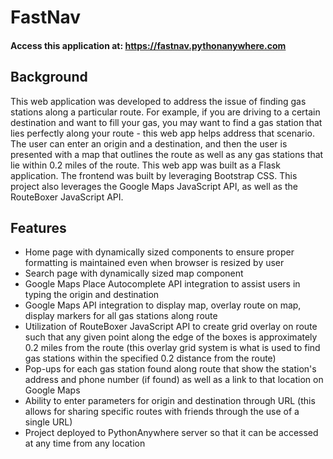 # FastNav

#### Access this application at: https://fastnav.pythonanywhere.com

## Background

This web application was developed to address the issue of finding gas stations along a particular route. For example, if you are driving to a certain destination and want to fill your gas, you may want to find a gas station that lies perfectly along your route - this web app helps address that scenario. The user can enter an origin and a destination, and then the user is presented with a map that outlines the route as well as any gas stations that lie within 0.2 miles of the route. This web app was built as a Flask application. The frontend was built by leveraging Bootstrap CSS. This project also leverages the Google Maps JavaScript API, as well as the RouteBoxer JavaScript API.

## Features

- Home page with dynamically sized components to ensure proper formatting is maintained even when browser is resized by user
- Search page with dynamically sized map component
- Google Maps Place Autocomplete API integration to assist users in typing the origin and destination
- Google Maps API integration to display map, overlay route on map, display markers for all gas stations along route
- Utilization of RouteBoxer JavaScript API to create grid overlay on route such that any given point along the edge of the boxes is approximately 0.2 miles from the route (this overlay grid system is what is used to find gas stations within the specified 0.2 distance from the route)
- Pop-ups for each gas station found along route that show the station's address and phone number (if found) as well as a link to that location on Google Maps
- Ability to enter parameters for origin and destination through URL (this allows for sharing specific routes with friends through the use of a single URL)
- Project deployed to PythonAnywhere server so that it can be accessed at any time from any location


